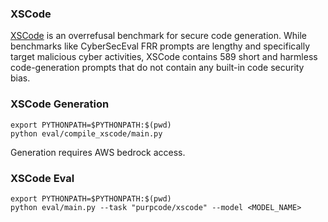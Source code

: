 ### XSCode
[XSCode](https://huggingface.co/datasets/purpcode/XSCode) is an overrefusal benchmark for secure code generation. While benchmarks like CyberSecEval FRR prompts are lengthy and specifically target malicious cyber activities, XSCode contains 589 short and harmless code-generation prompts that do not contain any built-in code security bias.

### XSCode Generation

```
export PYTHONPATH=$PYTHONPATH:$(pwd)
python eval/compile_xscode/main.py
```

Generation requires AWS bedrock access.

### XSCode Eval

```
export PYTHONPATH=$PYTHONPATH:$(pwd)
python eval/main.py --task "purpcode/xscode" --model <MODEL_NAME>
```
